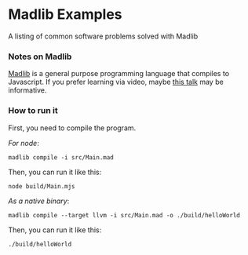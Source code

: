 # Madlib Examples

A listing of common software problems solved with Madlib

### Notes on Madlib

[Madlib](https://madlib.space) is a general purpose programming language that compiles to Javascript. If you prefer learning via video, maybe [this talk](https://www.youtube.com/watch?v=441RqxnjVac) may be informative.



### How to run it

First, you need to compile the program.

*For node*:
```shell
madlib compile -i src/Main.mad
```

Then, you can run it like this:
```shell
node build/Main.mjs
```

*As a native binary*:

```shell
madlib compile --target llvm -i src/Main.mad -o ./build/helloWorld
```
Then, you can run it like this:

```shell
./build/helloWorld
```
